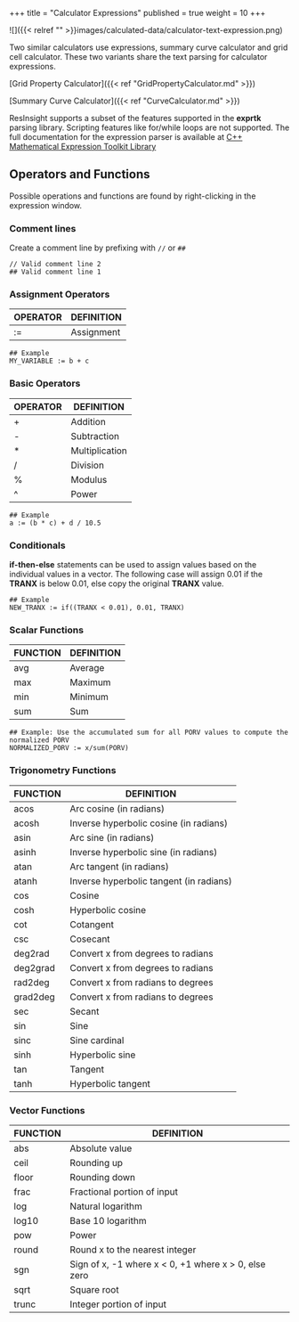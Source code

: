 +++
title = "Calculator Expressions"
published = true
weight = 10
+++

![]({{< relref "" >}}images/calculated-data/calculator-text-expression.png)


Two similar calculators use expressions, summary curve calculator and grid cell calculator. These two variants share the text parsing for calculator expressions.

[Grid Property Calculator]({{< ref "GridPropertyCalculator.md" >}})

[Summary Curve Calculator]({{< ref "CurveCalculator.md" >}})

ResInsight supports a subset of the features supported in the **exprtk**  parsing library. Scripting features like for/while loops are not supported. The full documentation for the expression parser is available at [C++ Mathematical Expression Toolkit Library](https://github.com/ArashPartow/exprtk)

## Operators and Functions
Possible operations and functions are found by right-clicking in the expression window. 

### Comment lines

Create a  comment line by prefixing with `//` or `##`

```
// Valid comment line 2
## Valid comment line 1
```


### Assignment Operators

| OPERATOR | DEFINITION            |
|----------|-----------------------|
|  :=      | Assignment            |

```
## Example
MY_VARIABLE := b + c
```

### Basic Operators

| OPERATOR | DEFINITION      |
|----------|-----------------|
|  +       | Addition        |
|  -       | Subtraction     |
|  *       | Multiplication  |
|  /       | Division        |
|  %       | Modulus         |
|  ^       | Power           |

```
## Example
a := (b * c) + d / 10.5
```

### Conditionals

**if-then-else** statements can be used to assign values based on the individual values in a vector. The following case will assign 0.01 if the **TRANX** is below 0.01, else copy the original **TRANX** value.

```
## Example
NEW_TRANX := if((TRANX < 0.01), 0.01, TRANX)
```

### Scalar Functions

| FUNCTION | DEFINITION  |
|----------|-------------|
| avg      | Average     |
| max      | Maximum     |
| min      | Minimum     |
| sum      | Sum         |

```
## Example: Use the accumulated sum for all PORV values to compute the normalized PORV
NORMALIZED_PORV := x/sum(PORV)
```

### Trigonometry Functions

| FUNCTION | DEFINITION                              |
|----------|-----------------------------------------|
| acos     | Arc cosine (in radians)                 |
| acosh    | Inverse hyperbolic cosine (in radians)  |
| asin     | Arc sine (in radians)                   |
| asinh    | Inverse hyperbolic sine (in radians)    |
| atan     | Arc tangent (in radians)                |
| atanh    | Inverse hyperbolic tangent (in radians) |
| cos      | Cosine                                  |
| cosh     | Hyperbolic cosine                       |
| cot      | Cotangent                               |
| csc      | Cosecant                                |
| deg2rad  | Convert x from degrees to radians       |
| deg2grad | Convert x from degrees to radians       |
| rad2deg  | Convert x from radians to degrees       |
| grad2deg | Convert x from radians to degrees       |
| sec      | Secant                                  |
| sin      | Sine                                    |
| sinc     | Sine cardinal                           |
| sinh     | Hyperbolic sine                         |
| tan      | Tangent                                 |
| tanh     | Hyperbolic tangent                      |

### Vector Functions

| FUNCTION | DEFINITION                                              |
|----------|---------------------------------------------------------|
| abs      | Absolute value                                          |
| ceil     | Rounding up                                             |
| floor    | Rounding down                                           |
| frac     | Fractional portion of input                             |
| log      | Natural logarithm                                       |
| log10    | Base 10 logarithm                                       |
| pow      | Power                                                   |
| round    | Round x to the nearest integer                          |
| sgn      | Sign of x, -1 where x < 0, +1 where x > 0, else zero    |
| sqrt     | Square root                                             |
| trunc    | Integer portion of input                                |

